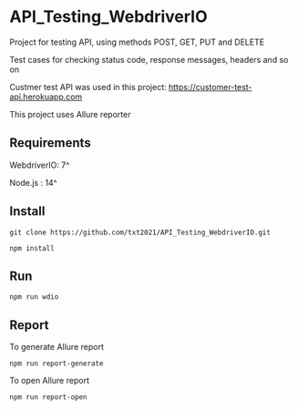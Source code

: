 # API_Testing_WebdriverIO

Project for testing API, using methods POST, GET, PUT and DELETE

Test cases for checking status code, response messages, headers and so on

Custmer test API was used in this project: https://customer-test-api.herokuapp.com

This project uses Allure reporter

## Requirements
WebdriverIO: 7^

Node.js : 14^

## Install
```
git clone https://github.com/txt2021/API_Testing_WebdriverIO.git
```

```
npm install 
```

## Run
```
npm run wdio
```

## Report

To generate Allure report

```
npm run report-generate
```

To open Allure report

```
npm run report-open
```



